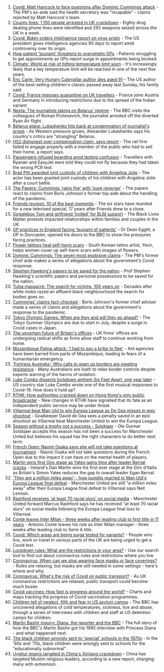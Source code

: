 1. [Covid: Matt Hancock to face questions after Dominic Cummings attack](https://www.bbc.co.uk/news/uk-politics-57262790) - The PM's ex-aide said the health secretary was "incapable" - claims rejected by Matt Hancock's team.
2. [County lines: 1,100 people arrested in UK crackdown](https://www.bbc.co.uk/news/uk-57262070) - Eighty drug dealing phone lines were identified and 292 weapons seized across the UK in a week.
3. [Covid: Biden orders intelligence report on virus origin](https://www.bbc.co.uk/news/world-us-canada-57260009) - The US president gives intelligence agencies 90 days to report amid controversy over its origin.
4. [How patient 'tsunami’ threatens to overwhelm GPs](https://www.bbc.co.uk/news/health-57229848) - Patients struggling to get appointments as GPs report surge in appointments being booked.
5. [Climate: World at risk of hitting temperature limit soon](https://www.bbc.co.uk/news/science-environment-57261670) - It's increasingly likely that a key temperature limit will be reached in one of the next five years.
6. [Eric Carle: Very Hungry Caterpillar author dies aged 91](https://www.bbc.co.uk/news/world-us-canada-57263822) - The US author of the best-selling children's classic passed away last Sunday, his family said.
7. [Covid: France imposes quarantine on UK travellers](https://www.bbc.co.uk/news/world-europe-57256859) - France joins Austria and Germany in introducing restrictions due to the spread of the Indian variant.
8. [Nexta: The journalists taking on Belarus’ regime](https://www.bbc.co.uk/news/world-europe-57260241) - The BBC visits the colleagues of Roman Protesevich, the journalist arrested off the diverted Ryan Air flight.
9. [Belarus plane: Lukashenko hits back at condemnation of journalist's arrest](https://www.bbc.co.uk/news/world-europe-57260125) - As Western pressure grows, Alexander Lukashenko says his country's critics are "strangling" Belarus.
10. [HS2 dishonest over compensation claim, says report](https://www.bbc.co.uk/news/business-57261284) - The rail firm failed to engage properly with a member of the public who had to sell their home, a report says.
11. [Passengers refused boarding amid testing confusion](https://www.bbc.co.uk/news/business-57243205) - Travellers with Ryanair and EasyJet were told they could not fly because they had taken the wrong PCR test.
12. [Brad Pitt awarded joint custody of children with Angelina Jolie](https://www.bbc.co.uk/news/entertainment-arts-57259969) - The actor has been granted joint custody of his children with Angelina Jolie after a court battle.
13. [The Papers: Cummings 'rains fire' with 'pure revenge'](https://www.bbc.co.uk/news/blogs-the-papers-57263551) - The papers react to claims from Boris Johnson's former top aide about the handling of the pandemic.
14. [Friends reunion: 10 of the best moments](https://www.bbc.co.uk/news/entertainment-arts-57120599) - The six stars have reunited for a new televised special, 17 years after Friends drew to a close.
15. [Gogglebox Tom and girlfriend 'trolled' for BLM support](https://www.bbc.co.uk/news/uk-57179107) - The Black Lives Matter protests impacted relationships within families and couples in the UK.
16. [GP practices in England facing 'tsunami of patients'](https://www.bbc.co.uk/news/health-57232416) - Dr Dean Eggitt, a GP in Doncaster, opened his doors to the BBC to show the pressures facing practices.
17. [Flower tattoos heal self-harm scars](https://www.bbc.co.uk/news/world-asia-57256535) - South Korean tattoo artist, Yeon, helps women cover up self-harm scars with images of flowers.
18. [Dominic Cummings: The seven most explosive claims](https://www.bbc.co.uk/news/uk-politics-57254915) - The PM's former chief aide makes a series of allegations about the government's Covid response.
19. [Stephen Hawking's papers to be saved for the nation](https://www.bbc.co.uk/news/science-environment-57088148) - Prof Stephen Hawking's scientific papers and personal possessions to be saved for the nation.
20. [Tulsa massacre: The search for victims, 100 years on](https://www.bbc.co.uk/news/world-us-canada-57244863) - Decades after white mobs razed an affluent black neighbourhood the search for bodies goes on.
21. [Cummings' claims fact-checked ](https://www.bbc.co.uk/news/57254305) - Boris Johnson's former chief adviser made a series of claims and allegations about the government's response to the pandemic.
22. [Tokyo Olympic Games: When are they and will they go ahead?](https://www.bbc.co.uk/news/world-asia-57240044) - The Tokyo Summer Olympics are due to start in July, despite a surge in Covid cases in Japan.
23. [The uncertain future of Britain's offices](https://www.bbc.co.uk/news/business-57231021) - UK firms' offices are undergoing radical shifts as firms allow staff to continue working from home.
24. [Mozambique Palma attack: 'I had to pay a bribe to flee'](https://www.bbc.co.uk/news/world-africa-57254543) - Aid agencies have been barred from parts of Mozambique, leading to fears of a humanitarian emergency.
25. ['Fortress Australia': Why calls to open up borders are meeting resistance](https://www.bbc.co.uk/news/world-australia-57224635) - Many Australians are loath to relax border controls despite experts warning of the harms of isolation.
26. [Luke Combs dissects lockdown anthem Six Feet Apart, one year later](https://www.bbc.co.uk/news/entertainment-arts-57257580) - US country star Luke Combs wrote one of the first musical responses to Covid-19. How does it hold up?
27. [RTHK: How authorities cracked down on Hong Kong's only public broadcaster](https://www.bbc.co.uk/news/world-asia-china-57253030) - New changes in RTHK have signalled that its fate as an independent public service may be under threat.
28. [Villarreal beat Man Utd to win Europa League as De Gea misses in epic shootout](https://www.bbc.co.uk/sport/football/57224112) - Goalkeeper David de Gea sees a penalty saved in an epic shootout as Villarreal beat Manchester United to win the Europa League.
29. [Season without a trophy not a success - Solskjaer](https://www.bbc.co.uk/sport/football/57263786) - Ole Gunnar Solskjaer accepts this season has not been a success for Manchester United but believes his squad has the right characters to do better next term.
30. [French Open: Naomi Osaka says she will not take questions at tournament](https://www.bbc.co.uk/sport/tennis/57263774) - Naomi Osaka will not take questions during the French Open due to the impact it can have on the mental health of players.
31. [Martin wins first Giro stage as Yates gains time after leader Bernal cracks](https://www.bbc.co.uk/sport/cycling/57249620) - Ireland's Dan Martin wins his first ever stage at the Giro d'Italia as Britain's Simon Yates reduces the gap to overall leader Egan Bernal.
32. ['They are a million miles away' - how pundits reacted to Man Utd's Europa League final defeat](https://www.bbc.co.uk/sport/football/57263642) - Manchester United are still "a million miles away" after their Europa League final defeat to Villarreal says Neil Lennon.
33. [Rashford receives 'at least 70 racial slurs' on social media](https://www.bbc.co.uk/sport/football/57263805) - Manchester United forward Marcus Rashford says he has received "at least 70 racial slurs" on social media following the Europa League final loss to Villarreal.
34. [Conte leaves Inter Milan - three weeks after leading club to first title in 11 years](https://www.bbc.co.uk/sport/football/57262232) - Antonio Conte leaves his role as Inter Milan manager - three weeks after leading club to Serie A title.
35. [Covid: Which areas are being surge tested for variants?](https://www.bbc.co.uk/news/explainers-54872039) - People who live, work or travel in various parts of the UK are being urged to get a Covid test.
36. [Lockdown rules: What are the restrictions in your area?](https://www.bbc.co.uk/news/uk-54373904) - Use our search tool to find out about coronavirus rules and restrictions where you live.
37. [Coronavirus: When can we stop wearing face masks or face coverings?](https://www.bbc.co.uk/news/health-51205344) - Rules are relaxing, but masks are still needed in some settings - here's where and why.
38. [Coronavirus: What's the risk of Covid on public transport?](https://www.bbc.co.uk/news/health-51736185) - As UK coronavirus restrictions are relaxed, public transport could become much busier.
39. [Covid vaccines: How fast is progress around the world?](https://www.bbc.co.uk/news/world-56237778) - Charts and maps tracking the progress of Covid vaccination programmes.
40. [Children tell of neglect, filth and fear in US asylum camps](https://www.bbc.co.uk/news/world-us-canada-57149721) - The BBC has uncovered allegations of cold temperatures, sickness, lice and abuse, through a series of interviews with children and staff at US detention camps for children.
41. [Martin Bashir inquiry: Diana, the reporter and the BBC](https://www.bbc.co.uk/news/uk-56680229) - The full story of how the BBC's Martin Bashir got his 1995 interview with Princess Diana - and what happened next.
42. [The black children wrongly sent to 'special' schools in the 1970s](https://www.bbc.co.uk/news/uk-57099654) - In the '60s and '70s, black children were wrongly sent to schools for the "educationally subnormal".
43. [Uyghur imams targeted in China's Xinjiang crackdown](https://www.bbc.co.uk/news/world-asia-china-56986057) - China has targeted Muslim religious leaders, according to a new report, charging many with extremism.
